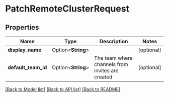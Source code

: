 # PatchRemoteClusterRequest

## Properties

Name | Type | Description | Notes
------------ | ------------- | ------------- | -------------
**display_name** | Option<**String**> |  | [optional]
**default_team_id** | Option<**String**> | The team where channels from invites are created | [optional]

[[Back to Model list]](../README.md#documentation-for-models) [[Back to API list]](../README.md#documentation-for-api-endpoints) [[Back to README]](../README.md)


